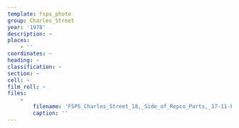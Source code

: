 ```yaml
---
template: fsps_photo
group: Charles_Street
year: '1978'
description: ~
places:
    - ''
coordinates: ~
heading: ~
classification: ~
section: ~
cell: ~
film_roll: ~
files:
    -
        filename: 'FSPS_Charles_Street_18,_Side_of_Repco_Parts,_17-11-E,_1978.png'
        caption: ''
---
```

